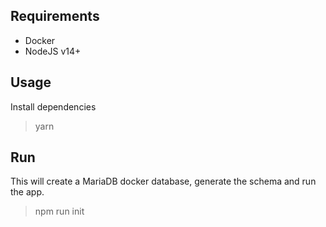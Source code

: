 ## Requirements
* Docker
* NodeJS v14+
## Usage
Install dependencies
> yarn

## Run
This will create a MariaDB docker database, generate the schema and run the app.
> npm run init